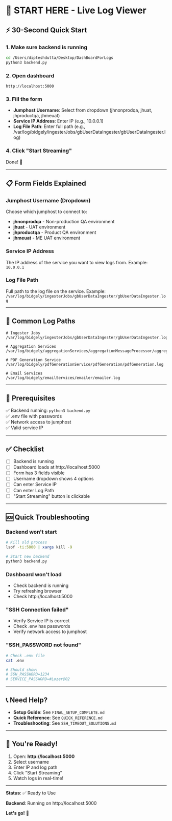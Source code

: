 # 🚀 START HERE - Live Log Viewer

## ⚡ 30-Second Quick Start

### 1. Make sure backend is running
```bash
cd /Users/dipteshdutta/Desktop/DashBoardForLogs
python3 backend.py
```

### 2. Open dashboard
```
http://localhost:5000
```

### 3. Fill the form
- **Jumphost Username**: Select from dropdown (jhnonprodqa, jhuat, jhproductqa, jhmeuat)
- **Service IP Address**: Enter IP (e.g., 10.0.0.1)
- **Log File Path**: Enter full path (e.g., /var/log/bidgely/ingesterJobs/gbUserDataIngester/gbUserDataIngester.log)

### 4. Click "Start Streaming"

Done! 🎉

---

## 📋 Form Fields Explained

### Jumphost Username (Dropdown)
Choose which jumphost to connect to:
- **jhnonprodqa** - Non-production QA environment
- **jhuat** - UAT environment
- **jhproductqa** - Product QA environment
- **jhmeuat** - ME UAT environment

### Service IP Address
The IP address of the service you want to view logs from.
Example: `10.0.0.1`

### Log File Path
Full path to the log file on the service.
Example: `/var/log/bidgely/ingesterJobs/gbUserDataIngester/gbUserDataIngester.log`

---

## 🎯 Common Log Paths

```
# Ingester Jobs
/var/log/bidgely/ingesterJobs/gbUserDataIngester/gbUserDataIngester.log

# Aggregation Services
/var/log/bidgely/aggregationServices/aggregationMessageProcessor/aggregationMessageProcessor.log

# PDF Generation Service
/var/log/bidgely/pdfGenerationService/pdfGeneration/pdfGeneration.log

# Email Services
/var/log/bidgely/emailServices/emailer/emailer.log
```

---

## 🔧 Prerequisites

✅ Backend running: `python3 backend.py`  
✅ .env file with passwords  
✅ Network access to jumphost  
✅ Valid service IP  

---

## ✅ Checklist

- [ ] Backend is running
- [ ] Dashboard loads at http://localhost:5000
- [ ] Form has 3 fields visible
- [ ] Username dropdown shows 4 options
- [ ] Can enter Service IP
- [ ] Can enter Log Path
- [ ] "Start Streaming" button is clickable

---

## 🆘 Quick Troubleshooting

### Backend won't start
```bash
# Kill old process
lsof -ti:5000 | xargs kill -9

# Start new backend
python3 backend.py
```

### Dashboard won't load
- Check backend is running
- Try refreshing browser
- Check http://localhost:5000

### "SSH Connection failed"
- Verify Service IP is correct
- Check .env has passwords
- Verify network access to jumphost

### "SSH_PASSWORD not found"
```bash
# Check .env file
cat .env

# Should show:
# SSH_PASSWORD=1234
# SERVICE_PASSWORD=#Lozer@02
```

---

## 📞 Need Help?

- **Setup Guide**: See `FINAL_SETUP_COMPLETE.md`
- **Quick Reference**: See `QUICK_REFERENCE.md`
- **Troubleshooting**: See `SSH_TIMEOUT_SOLUTIONS.md`

---

## 🎉 You're Ready!

1. Open: **http://localhost:5000**
2. Select username
3. Enter IP and log path
4. Click "Start Streaming"
5. Watch logs in real-time!

---

**Status**: ✅ Ready to Use

**Backend**: Running on http://localhost:5000

**Let's go!** 🚀

